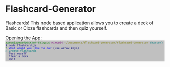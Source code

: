 # Flashcard-Generator
Flashcards! This node based application allows you to create a deck of Basic or Cloze flashcards and then quiz yourself.

Opening the App:
![Opening the App](/images/open.png?raw=true "Open")
